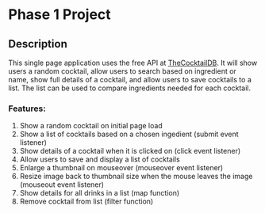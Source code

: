 # Phase 1 Project

## Description

This single page application uses the free API at [TheCocktailDB](www.thecocktaildb.com/api.php).  It will show users a random cocktail, allow users to search based on ingredient or name, show full details of a cocktail, and allow users to save cocktails to a list.  The list can be used to compare ingredients needed for each cocktail.

### Features:

1. Show a random cocktail on initial page load
2. Show a list of cocktails based on a chosen ingedient (submit event listener)
3. Show details of a cocktail when it is clicked on (click event listener)
4. Allow users to save and display a list of cocktails
5. Enlarge a thumbnail on mouseover (mouseover event listener)
6. Resize image back to thumbnail size when the mouse leaves the image (mouseout event listener)
7. Show details for all drinks in a list (map function)
8. Remove cocktail from list (filter function)